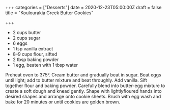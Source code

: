 +++
categories = ["Desserts"]
date = 2020-12-23T05:00:00Z
draft = false
title = "Koulourakia Greek Butter Cookies"

+++
* 2 cups butter 
* 2 cups sugar 
* 6 eggs 
* 1 tsp vanilla extract 
* 8–9 cups flour, sifted 
* 2 tbsp baking powder 
* 1 egg, beaten with 1 tbsp water

Preheat oven to 375°. Cream butter and gradually beat in sugar. Beat eggs until light; add to butter mixture and beat throughly. Add vanilla. Sift together flour and baking powder. Carefully blend into butter-egg mixture to create a soft dough and knead gently. Shape with lightlyfloured hands into desired shapes and arrange onto cookie sheets. Brush with egg wash and bake for 20 minutes or until cookies are golden brown.